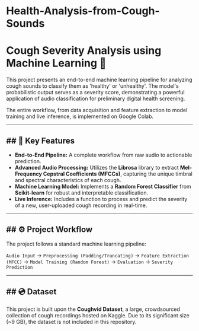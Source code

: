 # Health-Analysis-from-Cough-Sounds
 # Cough Severity Analysis using Machine Learning 🔬

This project presents an end-to-end machine learning pipeline for analyzing cough sounds to classify them as 'healthy' or 'unhealthy'. The model's probabilistic output serves as a severity score, demonstrating a powerful application of audio classification for preliminary digital health screening.

The entire workflow, from data acquisition and feature extraction to model training and live inference, is implemented on Google Colab.

---

## ## 🚀 Key Features

* **End-to-End Pipeline:** A complete workflow from raw audio to actionable prediction.
* **Advanced Audio Processing:** Utilizes the **Librosa** library to extract **Mel-Frequency Cepstral Coefficients (MFCCs)**, capturing the unique timbral and spectral characteristics of each cough.
* **Machine Learning Model:** Implements a **Random Forest Classifier** from **Scikit-learn** for robust and interpretable classification.
* **Live Inference:** Includes a function to process and predict the severity of a new, user-uploaded cough recording in real-time.

---

## ## ⚙️ Project Workflow

The project follows a standard machine learning pipeline:

`Audio Input` → `Preprocessing (Padding/Truncating)` → `Feature Extraction (MFCC)` → `Model Training (Random Forest)` → `Evaluation` → `Severity Prediction`



---

## ## 💿 Dataset

This project is built upon the **Coughvid Dataset**, a large, crowdsourced collection of cough recordings hosted on Kaggle. Due to its significant size (~9 GB), the dataset is not included in this repository.


